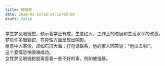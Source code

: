 ```yaml
---
title: 眼镜蛇
date: 2020-02-15T20:54:12+08:00
draft: false
---
```


学生梦见眼镜蛇，预示着学业有成，生意红火，工作上的进展和生活水平的改善。<br>
梦见许多眼镜蛇，在异性方面呈现出阴影。<br>
给意中人寄信，却如石沉大海；打电话联系，他的家人回答说：“他出去啦!”。<br>
这个爱情恐怕很难成功。<br>
女性梦见眼镜蛇就寓意着一些不好的事，例如被强暴。<br>
